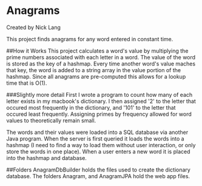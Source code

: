 # Anagrams

Created by Nick Lang

This project finds anagrams for any word entered in constant time.

##How it Works
This project calculates a word's value by multiplying the prime numbers associated with each letter in a word. The value of the word is stored as the key of a hashmap. Every time another word's value maches that key, the word is added to a string array in the value portion of the hashmap. Since all anagrams are pre-computed this allows for a lookup time that is O(1).

###Slightly more detail
First I wrote a program to count how many of each letter exists in my macbook's dictionary. I then assigned '2' to the letter that occured most frequently in the dictionary, and '101' to the letter that occured least frequently. Assigning primes by frequency allowed for word values to theoretically remain small.

The words and their values were loaded into a SQL database via another Java program. When the server is first queried it loads the words into a hashmap (I need to find a way to load them without user interaction, or only store the words in one place). When a user enters a new word it is placed into the hashmap and database.

##Folders
AnagramDbBuilder holds the files used to create the dictionary database. The folders Anagram, and AnagramJPA hold the web app 
files.
